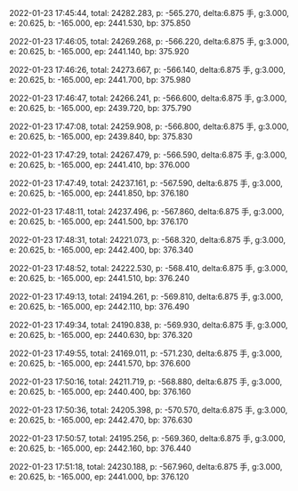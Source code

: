 2022-01-23 17:45:44, total: 24282.283, p: -565.270, delta:6.875 手, g:3.000, e: 20.625, b: -165.000, ep: 2441.530, bp: 375.850

2022-01-23 17:46:05, total: 24269.268, p: -566.220, delta:6.875 手, g:3.000, e: 20.625, b: -165.000, ep: 2441.140, bp: 375.920

2022-01-23 17:46:26, total: 24273.667, p: -566.140, delta:6.875 手, g:3.000, e: 20.625, b: -165.000, ep: 2441.700, bp: 375.980

2022-01-23 17:46:47, total: 24266.241, p: -566.600, delta:6.875 手, g:3.000, e: 20.625, b: -165.000, ep: 2439.720, bp: 375.790

2022-01-23 17:47:08, total: 24259.908, p: -566.800, delta:6.875 手, g:3.000, e: 20.625, b: -165.000, ep: 2439.840, bp: 375.830

2022-01-23 17:47:29, total: 24267.479, p: -566.590, delta:6.875 手, g:3.000, e: 20.625, b: -165.000, ep: 2441.410, bp: 376.000

2022-01-23 17:47:49, total: 24237.161, p: -567.590, delta:6.875 手, g:3.000, e: 20.625, b: -165.000, ep: 2441.850, bp: 376.180

2022-01-23 17:48:11, total: 24237.496, p: -567.860, delta:6.875 手, g:3.000, e: 20.625, b: -165.000, ep: 2441.500, bp: 376.170

2022-01-23 17:48:31, total: 24221.073, p: -568.320, delta:6.875 手, g:3.000, e: 20.625, b: -165.000, ep: 2442.400, bp: 376.340

2022-01-23 17:48:52, total: 24222.530, p: -568.410, delta:6.875 手, g:3.000, e: 20.625, b: -165.000, ep: 2441.510, bp: 376.240

2022-01-23 17:49:13, total: 24194.261, p: -569.810, delta:6.875 手, g:3.000, e: 20.625, b: -165.000, ep: 2442.110, bp: 376.490

2022-01-23 17:49:34, total: 24190.838, p: -569.930, delta:6.875 手, g:3.000, e: 20.625, b: -165.000, ep: 2440.630, bp: 376.320

2022-01-23 17:49:55, total: 24169.011, p: -571.230, delta:6.875 手, g:3.000, e: 20.625, b: -165.000, ep: 2441.570, bp: 376.600

2022-01-23 17:50:16, total: 24211.719, p: -568.880, delta:6.875 手, g:3.000, e: 20.625, b: -165.000, ep: 2440.400, bp: 376.160

2022-01-23 17:50:36, total: 24205.398, p: -570.570, delta:6.875 手, g:3.000, e: 20.625, b: -165.000, ep: 2442.470, bp: 376.630

2022-01-23 17:50:57, total: 24195.256, p: -569.360, delta:6.875 手, g:3.000, e: 20.625, b: -165.000, ep: 2442.160, bp: 376.440

2022-01-23 17:51:18, total: 24230.188, p: -567.960, delta:6.875 手, g:3.000, e: 20.625, b: -165.000, ep: 2441.000, bp: 376.120